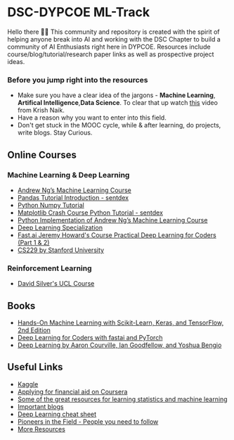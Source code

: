 # DSC-DYPCOE ML-Track

Hello there 👋🏼 This community and repository is created with the spirit of helping anyone break into AI and working with the DSC Chapter to build a community of AI Enthusiasts right here 
in DYPCOE. Resources include course/blog/tutorial/research paper links as well as prospective project ideas.

### Before you jump right into the resources
- Make sure you have a clear idea of the jargons - **Machine Learning**, **Artifical Intelligence**,**Data Science**. To clear that up watch [this](https://youtu.be/k2P_pHQDlp0) video from Krish Naik.
- Have a reason why you want to enter into this field.
- Don't get stuck in the MOOC cycle, while & after learning, do projects, write blogs. Stay Curious.

## Online Courses
### Machine Learning & Deep Learning
- [Andrew Ng’s Machine Learning Course](https://www.coursera.org/learn/machine-learning)
- [Pandas Tutorial Introduction - sentdex](https://pythonprogramming.net/data-analysis-python-pandas-tutorial-introduction/)
- [Python Numpy Tutorial](http://cs231n.github.io/python-numpy-tutorial/)
- [Matplotlib Crash Course Python Tutorial - sentdex](https://pythonprogramming.net/matplotlib-python-3-basics-tutorial/)
- [Python Implementation of Andrew Ng’s Machine Learning Course](https://medium.com/analytics-vidhya/python-implementation-of-andrew-ngs-machine-learning-course-part-1-6b8dd1c73d80)
- [Deep Learning Specialization](https://www.coursera.org/specializations/deep-learning)
- [Fast.ai Jeremy Howard's Course Practical Deep Learning for Coders (Part 1 & 2)](https://course.fast.ai/)
- [CS229 by Stanford University](http://cs229.stanford.edu/)
### Reinforcement Learning
- [David Silver's UCL Course](https://www.youtube.com/playlist?list=PLqYmG7hTraZBKeNJ-JE_eyJHZ7XgBoAyb)

## Books
- [Hands-On Machine Learning with Scikit-Learn, Keras, and TensorFlow, 2nd Edition](https://www.oreilly.com/library/view/hands-on-machine-learning/9781492032632/)
- [Deep Learning for Coders with fastai and PyTorch](https://www.oreilly.com/library/view/deep-learning-for/9781492045519/)
- [Deep Learning by Aaron Courville, Ian Goodfellow, and Yoshua Bengio](https://www.deeplearningbook.org/)

## Useful Links
- [Kaggle](https://www.kaggle.com/)
- [Applying for financial aid on Coursera](https://learner.coursera.help/hc/en-us/articles/209819033-Apply-for-Financial-Aid-or-a-Scholarship)
- [Some of the great resources for learning statistics and machine learning](https://sgfin.github.io/learning-resources/)
- [Important blogs](https://stats385.github.io/blogs)
- [Deep Learning cheat sheet](https://stats385.github.io/cheat_sheet)
- [Pioneers in the Field - People you need to follow](https://stats385.github.io/personalities)
- [More Resources](https://github.com/ChristosChristofidis/awesome-deep-learning)
